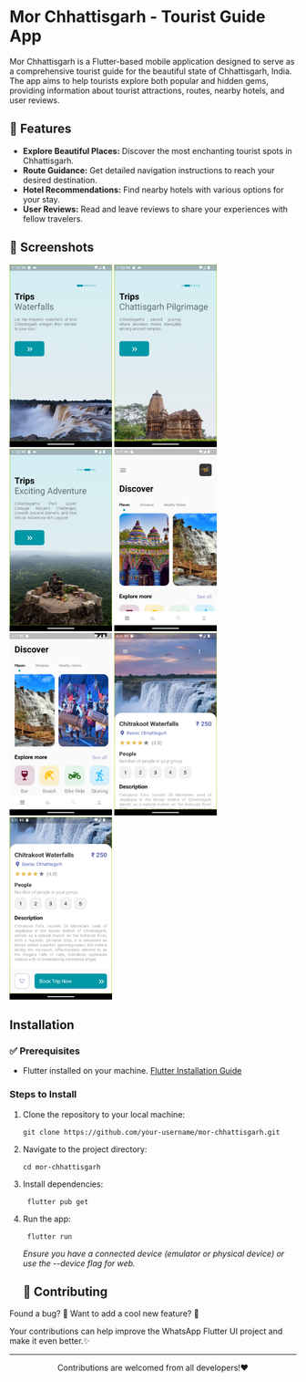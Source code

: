 # Mor Chhattisgarh - Tourist Guide App

Mor Chhattisgarh is a Flutter-based mobile application designed to serve as a comprehensive tourist guide for the beautiful state of Chhattisgarh, India. The app aims to help tourists explore both popular and hidden gems, providing information about tourist attractions, routes, nearby hotels, and user reviews.

## 📝 Features

- **Explore Beautiful Places:** Discover the most enchanting tourist spots in Chhattisgarh.
- **Route Guidance:** Get detailed navigation instructions to reach your desired destination.
- **Hotel Recommendations:** Find nearby hotels with various options for your stay.
- **User Reviews:** Read and leave reviews to share your experiences with fellow travelers.

## 📸 Screenshots

<img src="Screenshots/screenshot-1.png" width="180" alt="Screenshot-1">   
<img src="Screenshots/screenshot-2.png" width="180" alt="Screenshot-2">   
<img src="Screenshots/screenshot-3.png" width="180" alt="Screenshot-3">   
<img src="Screenshots/screenshot-4.png" width="180" alt="Screenshot-4">
<img src="Screenshots/screenshot-5.png" width="180" alt="Screenshot-1">   
<img src="Screenshots/screenshot-6.png" width="180" alt="Screenshot-2">   
<img src="Screenshots/screenshot-7.png" width="180" alt="Screenshot-3">   

## Installation

### ✅ Prerequisites

- Flutter installed on your machine. [Flutter Installation Guide](https://flutter.dev/docs/get-started/install)

### Steps to Install

1. Clone the repository to your local machine:

   ```
   git clone https://github.com/your-username/mor-chhattisgarh.git
   ```

2. Navigate to the project directory:
   ```
   cd mor-chhattisgarh
   ```
3. Install dependencies:
   ```
    flutter pub get
   ```
4. Run the app:
   ```
    flutter run
   ```

   *Ensure you have a connected device (emulator or physical device) or use the --device flag for web.*

   ## 🤝 Contributing

Found a bug? 🐛
Want to add a cool new feature? 🤔

Your contributions can help improve the WhatsApp Flutter UI project and make it even better.✨

<hr>
<p align="center">
Contributions  are welcomed from all developers!❤️
</p>
